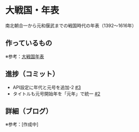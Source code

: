 # 大戦国・年表

南北朝合一から元和偃武までの戦国時代の年表（1392〜1616年）

## 作っているもの

※参考：[大戦国年表](https://dai-sengoku-nenpyo.vercel.app/)

## 進捗（コミット）

- API設定に年代と元号を追加-2 [#3](https://github.com/ryo-i/dai-sengoku-nenpyo/issues/3)
- タイトルも元号開始年を「元年」で統一 [#2](https://github.com/ryo-i/dai-sengoku-nenpyo/issues/2)

## 詳細（ブログ）

※参考：[作成中]